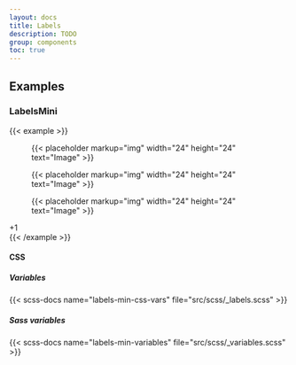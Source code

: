 ```yaml
---
layout: docs
title: Labels
description: TODO
group: components
toc: true
---
```


## Examples


### LabelsMini

{{< example >}}
<div class="labels-min">
  <div class="labels-min-item ratio-1x1">
    <figure>{{< placeholder markup="img" width="24" height="24" text="Image" >}}</figure>
  </div>
  <div class="labels-min-item ratio-1x1">
    <figure>{{< placeholder markup="img" width="24" height="24" text="Image" >}}</figure>
  </div>
  <div class="labels-min-item ratio-1x1">
    <figure>{{< placeholder markup="img" width="24" height="24" text="Image" >}}</figure>
  </div>
  <span class="labels-min-label">+1</span>
</div>
{{< /example >}}

#### CSS

##### Variables

{{< scss-docs name="labels-min-css-vars" file="src/scss/_labels.scss" >}}

##### Sass variables

{{< scss-docs name="labels-min-variables" file="src/scss/_variables.scss" >}}
